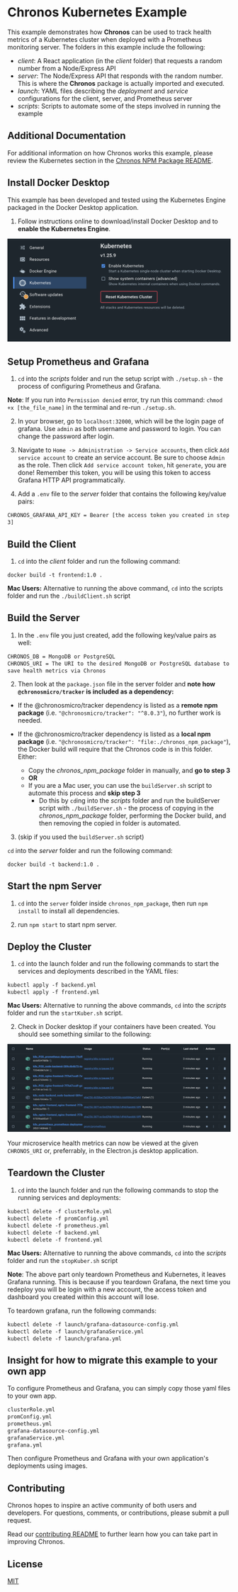 # Chronos Kubernetes Example

This example demonstrates how **Chronos** can be used to track health metrics of a Kubernetes cluster when deployed with a Prometheus monitoring server. The folders in this example include the following:
- *client*: A React application (in the *client* folder) that requests a random number from a Node/Express API
- *server*: The Node/Express API that responds with the random number. This is where the **Chronos** package is actually imported and executed.
- *launch*: YAML files describing the *deployment* and *service* configurations for the client, server, and Prometheus server
- *scripts*: Scripts to automate some of the steps involved in running the example

## Additional Documentation

For additional information on how Chronos works this example, please review the Kubernetes section in the [Chronos NPM Package README](../../chronos_npm_package/README.md).

## Install Docker Desktop
This example has been developed and tested using the Kubernetes Engine packaged in the Docker Desktop application. 

1. Follow instructions online to download/install Docker Desktop and to **enable the Kubernetes Engine**.

<p align="center">
  <img alt="enabled kubernetes engine in docker" src="../../assets/examples_enable_kubernetes_engine.png">
</p>

## Setup Prometheus and Grafana
1. `cd` into the *scripts* folder and run the setup script with `./setup.sh` - the process of configuring Prometheus and Grafana.

**Note**: If you run into `Permission denied` error, try run this command: `chmod +x [the_file_name]` in the terminal and re-run `./setup.sh`.

2. In your browser, go to `localhost:32000`, which will be the login page of grafana. Use `admin` as both username and password to login. You can change the password after login.

3. Navigate to `Home -> Administration -> Service accounts`, then click `Add service account` to create an service account. Be sure to choose `Admin` as the role. Then click `Add service account token`, hit `generate`, you are done! Remember this token, you will be using this token to access Grafana HTTP API programmatically.

4. Add a `.env` file to the *server* folder that contains the following key/value pairs:

```
CHRONOS_GRAFANA_API_KEY = Bearer [the access token you created in step 3]
```

## Build the Client
1. `cd` into the *client* folder and run the following command:
```
docker build -t frontend:1.0 .
```
**Mac Users:** Alternative to running the above command, `cd` into the scripts folder and run the `./buildClient.sh` script


## Build the Server
1. In the `.env` file you just created, add the following key/value pairs as well:

```
CHRONOS_DB = MongoDB or PostgreSQL
CHRONOS_URI = The URI to the desired MongoDB or PostgreSQL database to save health metrics via Chronos
```
2. Then look at the `package.json` file in the server folder and **note how `@chronosmicro/tracker` is included as a dependency:**

- If the @chronosmicro/tracker dependency is listed as a **remote npm package** (i.e. `"@chronosmicro/tracker": "^8.0.3"`), no further work is needed.

- If the @chronosmicro/tracker dependency is listed as a **local npm package** (i.e. `"@chronosmicro/tracker": "file:./chronos_npm_package"`), the Docker build will require that the Chronos code is in this folder. Either:
    - Copy the _chronos_npm_package_ folder in manually, and **go to step 3**
    - **OR**
    - If you are a Mac user, you can use the `buildServer.sh` script to automate this process and **skip step 3**
        - Do this by `cd`ing into the *scripts* folder and run the buildServer script with `./buildServer.sh` - the process of copying in the *chronos_npm_package* folder, performing the Docker build, and then removing the copied in folder is automated.

3. (skip if you used the `buildServer.sh` script)

`cd` into the *server* folder and run the following command:
```
docker build -t backend:1.0 .
```

## Start the npm Server
1. `cd` into the `server` folder inside `chronos_npm_package`, then run `npm install` to install all dependencies.

2. run `npm start` to start npm server.


## Deploy the Cluster
1. `cd` into the launch folder and run the following commands to start the services and deployments described in the YAML files:
```
kubectl apply -f backend.yml
kubectl apply -f frontend.yml
```

**Mac Users:** Alternative to running the above commands, `cd` into the *scripts* folder and run the `startKuber.sh` script.

2. Check in Docker desktop if your containers have been created. You should see something similar to the following:

<p align="center">
  <img alt="Kubernetes containers created" src="../../assets/examples_kubernetes_created.png">
</p>


Your microservice health metrics can now be viewed at the given `CHRONOS_URI` or, preferrably, in the Electron.js desktop application.

## Teardown the Cluster

1. `cd` into the launch folder and run the following commands to stop the running services and deployments:
```
kubectl delete -f clusterRole.yml
kubectl delete -f promConfig.yml
kubectl delete -f prometheus.yml
kubectl delete -f backend.yml
kubectl delete -f frontend.yml
```

**Mac Users:** Alternative to running the above commands, `cd` into the *scripts* folder and run the `stopKuber.sh` script

**Note**: The above part only teardown Prometheus and Kubernetes, it leaves Grafana running. This is because if you teardown Grafana, the next time you redeploy you will be login with a new account, the access token and dashboard you created within this account will lose.

To teardown grafana, run the following commands:
```
kubectl delete -f launch/grafana-datasource-config.yml
kubectl delete -f launch/grafanaService.yml
kubectl delete -f launch/grafana.yml
```

## Insight for how to migrate this example to your own app
To configure Prometheus and Grafana, you can simply copy those yaml files to your own app.
```
clusterRole.yml
promConfig.yml
prometheus.yml
grafana-datasource-config.yml
grafanaService.yml
grafana.yml
```
Then configure Prometheus and Grafana with your own application's deployments using images.

## Contributing

Chronos hopes to inspire an active community of both users and developers. For questions, comments, or contributions, please submit a pull request.

Read our [contributing README](../../CONTRIBUTING.md) to further learn how you can take part in improving Chronos.

## License

[MIT](https://github.com/oslabs-beta/Chronos/blob/master/LICENSE.md)
